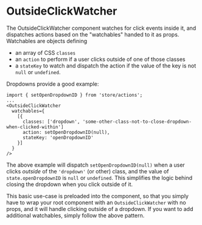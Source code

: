 # OutsideClickWatcher

The OutsideClickWatcher component watches for click events inside it, and dispatches actions based on the "watchables" handed to it as props. Watchables are objects defining

- an array of CSS `classes`
- an `action` to perform if a user clicks outside of one of those classes
- a `stateKey` to watch and dispatch the action if the value of the key is not `null` or `undefined`.

Dropdowns provide a good example:

```
import { setOpenDropdownID } from 'store/actions';
...
<OutsideClickWatcher
  watchables={
    [{
      classes: ['dropdown', 'some-other-class-not-to-close-dropdown-when-clicked-within']
      action: setOpenDropdownID(null),
      stateKey: 'openDropdownID'
    }]
  }
/>
```

The above example will dispatch `setOpenDropdownID(null)` when a user clicks *outside* of the `'dropdown'` (or other) class, and the value of `state.openDropdownID` is `null` or `undefined`. This simplifies the logic behind closing the dropdown when you click outside of it.

This basic use-case is preloaded into the component, so that you simply have to wrap your root component with an `OutsideClickWatcher` with no props, and it will handle clicking outside of a dropdown. If you want to add additional watchables, simply follow the above pattern.